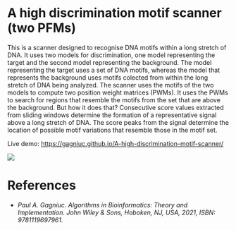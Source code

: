 # A high discrimination motif scanner (two PFMs)

This is a scanner designed to recognise DNA motifs within a long stretch of DNA. It uses two models for discrimination, one model representing the target and the second model representing the background. The model representing the target uses a set of DNA motifs, whereas the model that represents the background uses motifs colected from within the long stretch of DNA being analyzed. The scanner uses the motifs of the two models to compute two position weight matrices (PWMs). It uses the PWMs to search for regions that resemble the motifs from the set that are above the background. But how it does that? Consecutive score values extracted from sliding windows determine the formation of a representative signal above a long stretch of DNA. The score peaks from the signal determine the location of possible motif variations that resemble those in the motif set.

Live demo: https://gagniuc.github.io/A-high-discrimination-motif-scanner/

<kbd><img src="https://github.com/Gagniuc/A-high-discrimination-motif-scanner-two-PFMs-/blob/main/%5BG%5D%20A%20high%20discrimination%20motif%20scanner%20(two%20PFMs).png" /></kbd>

# References

- <i>Paul A. Gagniuc. Algorithms in Bioinformatics: Theory and Implementation. John Wiley & Sons, Hoboken, NJ, USA, 2021, ISBN: 9781119697961.</i>
